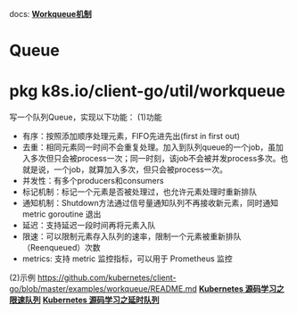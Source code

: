 
docs:
**[Workqueue机制](https://app.yinxiang.com/fx/2c3c4485-56d9-4f02-b76c-b8f04ddbe307)**


# Queue






# pkg k8s.io/client-go/util/workqueue
写一个队列Queue，实现以下功能：
(1)功能
* 有序：按照添加顺序处理元素，FIFO先进先出(first in first out)
* 去重：相同元素同一时间不会重复处理。加入到队列queue的一个job，虽加入多次但只会被process一次；同一时刻，该job不会被并发process多次。也就是说，一个job，就算加入多次，但只会被process一次。
* 并发性：有多个producers和consumers
* 标记机制：标记一个元素是否被处理过，也允许元素处理时重新排队
* 通知机制：Shutdown方法通过信号量通知队列不再接收新元素，同时通知 metric goroutine 退出
* 延迟：支持延迟一段时间再将元素入队
* 限速：可以限制元素存入队列的速率，限制一个元素被重新排队（Reenqueued）次数
* metrics: 支持 metric 监控指标，可以用于 Prometheus 监控

(2)示例
https://github.com/kubernetes/client-go/blob/master/examples/workqueue/README.md
**[Kubernetes 源码学习之限速队列](https://mp.weixin.qq.com/s/RZ4BEkplfVfN-oxAS1XXbQ)**
**[Kubernetes 源码学习之延时队列](https://mp.weixin.qq.com/s/aZC2MXQFuUu00TgmOozwKQ)**
